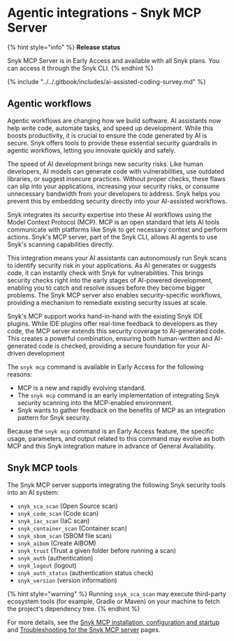 # Agentic integrations - Snyk MCP Server

{% hint style="info" %}
**Release status**&#x20;

Snyk MCP Server is in Early Access and available with all Snyk plans. You can access it through the Snyk CLI.
{% endhint %}

{% include "../../.gitbook/includes/ai-assisted-coding-survey.md" %}

## Agentic workflows

Agentic workflows are changing how we build software. AI assistants now help write code, automate tasks, and speed up development. While this boosts productivity, it is crucial to ensure the code generated by AI is secure. Snyk offers tools to provide these essential security guardrails in agentic workflows, letting you innovate quickly and safely.

The speed of AI development brings new security risks. Like human developers, AI models can generate code with vulnerabilities, use outdated libraries, or suggest insecure practices. Without proper checks, these flaws can slip into your applications, increasing your security risks, or consume unnecessary bandwidth from your developers to address. Snyk helps you prevent this by embedding security directly into your AI-assisted workflows.

Snyk integrates its security expertise into these AI workflows using the Model Context Protocol (MCP). MCP is an open standard that lets AI tools communicate with platforms like Snyk to get necessary context and perform actions. Snyk's MCP server, part of the Snyk CLI, allows AI agents to use Snyk's scanning capabilities directly.

This integration means your AI assistants can autonomously run Snyk scans to identify security risk in your applications. As AI generates or suggests code, it can instantly check with Snyk for vulnerabilities. This brings security checks right into the early stages of AI-powered development, enabling you to catch and resolve issues before they become bigger problems. The Snyk MCP server also enables security-specific workflows, providing a mechanism to remediate existing security issues at scale.

Snyk's MCP support works hand-in-hand with the existing Snyk IDE plugins. While IDE plugins offer real-time feedback to developers as they code, the MCP server extends this security coverage to AI-generated code. This creates a powerful combination, ensuring both human-written and AI-generated code is checked, providing a secure foundation for your AI-driven development

The `snyk mcp` command is available in Early Access for the following reasons:

* MCP is a new and rapidly evolving standard.
* The `snyk mcp` command is an early implementation of integrating Snyk security scanning into the MCP-enabled environment.
* Snyk wants to gather feedback on the benefits of MCP as an integration pattern for Snyk security.

Because the `snyk mcp` command is an Early Access feature, the specific usage, parameters, and output related to this command may evolve as both MCP and this Snyk integration mature in advance of General Availability.

## Snyk MCP tools

The Snyk MCP server supports integrating the following Snyk security tools into an AI system:

* `snyk_sca_scan` (Open Source scan)
* `snyk_code_scan` (Code scan)
* `snyk_iac_scan` (IaC scan)
* `snyk_container_scan` (Container scan)
* `snyk_sbom_scan` (SBOM file scan)
* `snyk_aibom` (Create AIBOM)
* `snyk_trust` (Trust a given folder before running a scan)
* `snyk_auth` (authentication)
* `snyk_logout` (logout)
* `snyk_auth_status` (authentication status check)
* `snyk_version` (version information)

{% hint style="warning" %}
Running `snyk_sca_scan` may execute third-party ecosystem tools (for example, Gradle or Maven) on your machine to fetch the project's dependency tree.
{% endhint %}

For more details, see the [Snyk MCP installation, configuration and startup](snyk-mcp-installation-configuration-and-startup.md) and [Troubleshooting for the Snyk MCP server](troubleshooting-for-the-snyk-mcp-server.md) pages.
